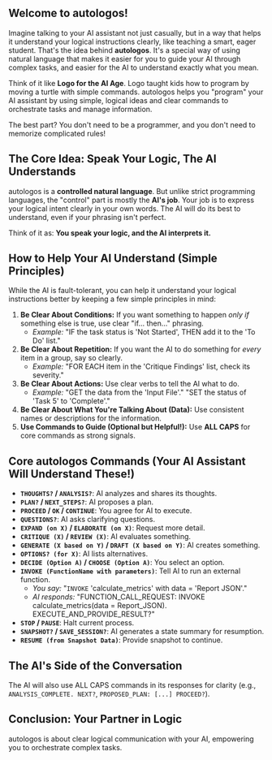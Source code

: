 ## Welcome to autologos!

Imagine talking to your AI assistant not just casually, but in a way that helps it understand your logical instructions clearly, like teaching a smart, eager student. That's the idea behind **autologos**. It's a special way of using natural language that makes it easier for you to guide your AI through complex tasks, and easier for the AI to understand exactly what you mean.

Think of it like **Logo for the AI Age**. Logo taught kids how to program by moving a turtle with simple commands. autologos helps you "program" your AI assistant by using simple, logical ideas and clear commands to orchestrate tasks and manage information.

The best part? You don't need to be a programmer, and you don't need to memorize complicated rules!

## The Core Idea: Speak Your Logic, The AI Understands

autologos is a **controlled natural language**. But unlike strict programming languages, the "control" part is mostly the **AI's job**. Your job is to express your logical intent clearly in your own words. The AI will do its best to understand, even if your phrasing isn't perfect.

Think of it as: **You speak your logic, and the AI interprets it.**

## How to Help Your AI Understand (Simple Principles)

While the AI is fault-tolerant, you can help it understand your logical instructions better by keeping a few simple principles in mind:

1.  **Be Clear About Conditions:** If you want something to happen *only if* something else is true, use clear "if... then..." phrasing.
    *   *Example:* "IF the task status is 'Not Started', THEN add it to the 'To Do' list."
2.  **Be Clear About Repetition:** If you want the AI to do something for *every* item in a group, say so clearly.
    *   *Example:* "FOR EACH item in the 'Critique Findings' list, check its severity."
3.  **Be Clear About Actions:** Use clear verbs to tell the AI what to do.
    *   *Example:* "GET the data from the 'Input File'." "SET the status of 'Task 5' to 'Complete'."
4.  **Be Clear About What You're Talking About (Data):** Use consistent names or descriptions for the information.
5.  **Use Commands to Guide (Optional but Helpful!):** Use **ALL CAPS** for core commands as strong signals.

## Core autologos Commands (Your AI Assistant Will Understand These!)

*   **`THOUGHTS?` / `ANALYSIS?`**: AI analyzes and shares its thoughts.
*   **`PLAN?` / `NEXT_STEPS?`**: AI proposes a plan.
*   **`PROCEED` / `OK` / `CONTINUE`**: You agree for AI to execute.
*   **`QUESTIONS?`**: AI asks clarifying questions.
*   **`EXPAND (on X)` / `ELABORATE (on X)`**: Request more detail.
*   **`CRITIQUE (X)` / `REVIEW (X)`**: AI evaluates something.
*   **`GENERATE (X based on Y)` / `DRAFT (X based on Y)`**: AI creates something.
*   **`OPTIONS? (for X)`**: AI lists alternatives.
*   **`DECIDE (Option A)` / `CHOOSE (Option A)`**: You select an option.
*   **`INVOKE (FunctionName with parameters)`**: Tell AI to run an external function.
    *   *You say:* "`INVOKE` 'calculate_metrics' with data = 'Report JSON'."
    *   *AI responds:* "FUNCTION_CALL_REQUEST: INVOKE calculate_metrics(data = Report_JSON). EXECUTE_AND_PROVIDE_RESULT?"
*   **`STOP` / `PAUSE`**: Halt current process.
*   **`SNAPSHOT?` / `SAVE_SESSION?`**: AI generates a state summary for resumption.
*   **`RESUME (from Snapshot Data)`**: Provide snapshot to continue.

## The AI's Side of the Conversation
The AI will also use ALL CAPS commands in its responses for clarity (e.g., `ANALYSIS_COMPLETE. NEXT?`, `PROPOSED_PLAN: [...] PROCEED?`).

## Conclusion: Your Partner in Logic
autologos is about clear logical communication with your AI, empowering you to orchestrate complex tasks.